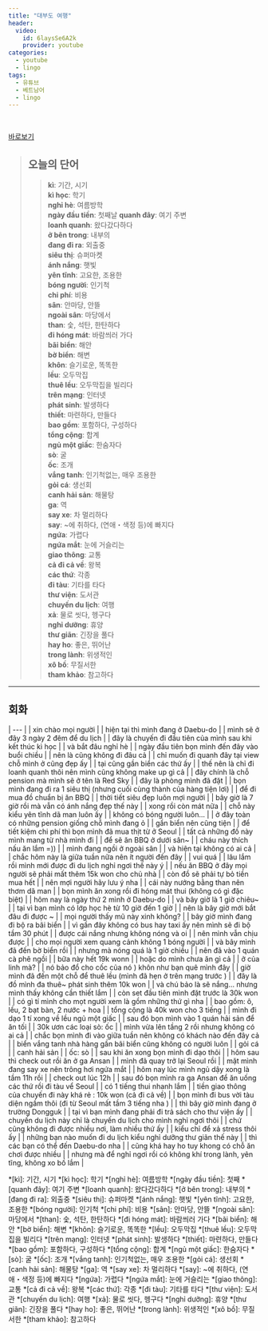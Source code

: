 ```yaml
---
title: "대부도 여행"
header:
  video:
    id: 6laysSe6A2k
    provider: youtube
categories:
  - youtube
  - lingo
tags:
  - 유튜브
  - 베트남어
  - lingo
---
```


<br>

[바로보기](https://www.youtube.com/watch?v=6laysSe6A2k)


> ## **오늘의 단어**
>> **kì**: 기간, 시기  
>> **kì học**: 학기  
>> **nghỉ hè**: 여름방학  
>> **ngày đầu tiền**: 첫째날 
>> **quanh đây**: 여기 주변  
>> **loanh quanh**: 왔다갔다하다  
>> **ở bên trong**: 내부의  
>> **đang đi ra**: 외출중  
>> **siêu thị**: 슈퍼마켓  
>> **ánh nắng**: 햇빛  
>> **yên tĩnh**: 고요한, 조용한  
>> **bóng người**: 인기척  
>> **chi phí**: 비용  
>> **sân**: 안마당, 안뜰  
>> **ngoài sân**: 마당에서  
>> **than**: 숯, 석탄, 한탄하다  
>> **đi hóng mát**: 바람씌러 가다  
>> **bãi biển**: 해안  
>> **bờ biển**: 해변  
>> **khôn**: 슬기로운, 똑똑한  
>> **lều**: 오두막집  
>> **thuê lều**: 오두막집을 빌리다  
>> **trên mạng**: 인터넷  
>> **phát sinh**: 발생하다  
>> **thiết**: 마련하다, 만들다  
>> **bao gồm**: 포함하다, 구성하다  
>> **tổng cộng**: 합계  
>> **ngủ một giấc**: 한숨자다  
>> **sò**: 굴  
>> **ốc**: 조개  
>> **vắng tanh**: 인기척없는, 매우 조용한  
>> **gỏi cá**: 생선회  
>> **canh hải sản**: 해물탕  
>> **ga**: 역  
>> **say xe**: 차 멀리하다  
>> **say**: ~에 취하다, (연애・색정 등)에 빠지다  
>> **ngứa**: 가렵다  
>> **ngứa mắt**: 눈에 거슬리는  
>> **giao thông**: 교통  
>> **cả đi cả về**: 왕복  
>> **các thứ**: 각종  
>> **đi tàu**: 기타를 타다  
>> **thư viện**: 도서관  
>> **chuyến du lịch**: 여행  
>> **xả**: 물로 씻다, 헹구다  
>> **nghỉ dưỡng**: 휴양  
>> **thư giãn**: 긴장을 풀다  
>> **hay ho**: 좋은, 뛰어난  
>> **trong lành**: 위생적인  
>> **xô bồ**: 무질서한  
>> **tham khảo**: 참고하다  
---

## 회화

| --- |
| xin chào mọi người |
| hiện tại thì mình đang ở Daebu-do |
| mình sẽ ở đây 3 ngày 2 đêm để du lịch |
| đây là chuyến đi đầu tiên của mình sau khi kết thúc kì học |
| và bắt đâu nghỉ hè |
| ngày đầu tiên bọn mình đến đây vào buổi chiều |
| nên là cũng không đi đâu cả |
| chỉ muốn đi quanh đây tại view chỗ mình ở cũng đẹp ấy |
| tại cũng gần biển các thứ ấy |
| thế nên là chỉ đi loanh quanh thôi nên mình cũng không make up gì 
cả |
| đây chính là chỗ pension mà mình sẽ ở tên là Red Sky |
| đây là phòng mình đã đặt |
| bọn mình đang đi ra 1 siêu thị (nhưng cuối cùng thành của hàng tiện lơi) |
| để đi mua đồ chuẩn bị ăn BBQ |
| thời tiết siêu đẹp luôn mợi người |
| bây giờ là 7 giờ rồi mà vẫn có ánh nắng đẹp thế này |
| xong rồi còn mát nữa |
| chỗ này kiểu yên tĩnh dã man luôn ấy |
| không có bóng người luôn... |
| ở đây toàn có những pension giống chỗ mình đang ỏ |
| gần biển nên cũng tiện |
| để tiết kiệm chi phí thì bọn mình đã mua thịt từ ở Seoul |
| tất cả những đồ này mình mang từ nhà mình đi |
| để sẽ ăn BBQ ở dưới sân~ |
| cháu này thích nấu ăn lắm =)) |
| mình đang ngồi ở ngoài sân |
| và hiện tại không có ai cả |
| chắc hôm này là giữa tuần nữa nên ít người đến đây |
| vui quá |
| lâu lắm rồi mình mới được đi du lịch nghỉ ngơi thế này ý |
| nếu ăn BBQ ở đây mọi người sẽ phải mất thêm 15k won cho chủ nhà |
| còn đồ sẽ phải tự bỏ tiền mua hết |
| nên mợi người hãy lưu ý nha |
| cái này nướng bằng than nên thơm dã man |
| bọn mình ăn xong rồi đi hóng mát thui (không có gì đặc biệt) |
| hôm nay là ngày thứ 2 mình ở Daebu-do |
| và bây giờ là 1 giờ chiêu~ |
| tại vì bạn mình có lớp học hè từ 10 giờ đến 1 giờ |
| nên là bây giờ mới bắt đâu đi được ~ |
| mọi người thấy mũ này xinh không? |
| bây giờ mình đang đi bộ ra bãi biển |
| vì gần đây không có bus hay taxi ấy nên mình sẽ đi bộ tầm 30 phút |
| được cái nắng nhưng không nóng và oi |
| nên mình vẫn chịu được |
| cho mọi người xem quang cảnh không 1 bóng người |
| và bây mình đã đến bờ biển rồi |
| nhưng mà nóng quá là 1 giờ chiều |
| nên đã vào 1 quán cà phê ngồi |
| bữa này hết 19k wonn |
| hoặc do mình chưa ăn gì cả |
| ở của linh mà? |
| nó bảo đổ cho cốc của nó ) khôn như bạn quê mình đây |
| giờ mình đã đến một chỗ để thuê lều (mình đã hẹn ở trên mạng trước ) |
| đây là đồ mình đa thuê~ phát sinh thêm 10k won |
| và chú bảo là sẽ nắng... nhưng mình thấy không cần thiết lắm |
| còn set đầu tiên mình đặt trước là 30k won |
| có gì tí mình cho mọt người xem là gồm những thứ gì nha |
| bao gồm: ô, lều, 2 bạt bàn, 2 nước + hoa |
| tổng cộng là 40k won cho 3 tiếng |
| mình đi dạo 1 tí xong về lều ngủ một giấc |
| sau đó bọn mình vào 1 quán hải sản để ăn tối |
| 30k ươn các loại sò: ốc |
| mình vừa lên tầng 2 rồi nhưng không có ai cả |
| chắc bọn mình đi vào giữa tuần nên không có khách nào đến đây cả |
| biển vắng tanh nhà hàng gần bãi biển cũng không có người luôn |
| gỏi cá |
| canh hải sản |
| ốc: sò |
| sau khi ăn xong bọn mình đi dạo thôi |
| hôm sau thì check out rồi ăn ở ga Ansan |
| mình đã quay trở lại Seoul rồi |
| mặt mình đang say xe nên trông hơi ngứa mắt |
| hôm nay lúc mình ngủ dậy xong là tầm 11h rồi |
| check out lúc 12h |
| sau đó bọn mình ra ga Ansan để ăn uống các thứ rồi đi tàu vể Seoul |
| có 1 tiếng thui nhanh lắm |
| tiền giao thông của chuyến đi này khá rẻ : 10k won (cả đi cả về) |
| bọn mình đi bus vời tàu diện ngầm thôi (đi từ Seoul mất tầm 3 tiếng nha ) |
| thì bây giờ mình đang ở trường Dongguk |
| tại vì bạn mình đang phải đi trả sách cho thư viện ấy |
| chuyến du lịch này chỉ là chuyến du lịch cho mình nghỉ ngơi thôi |
| chứ cũng không đi được nhiều nơi, làm nhiều thứ ấy |
| kiểu chỉ để xả stress thôi ấy |
| những bạn nào muốn đi du lịch kiểu nghỉ dưỡng thư giãn thế này |
| thì các bạn có thể đến Daebu-do nha |
| cũng khá hay ho tuy khong có chỗ ăn chơi được nhiều |
| nhưng mà để nghỉ ngơi rồi có không khí trong lành, yên tĩng, không xo bồ lắm |


*[kì]: 기간, 시기
*[kì học]: 학기
*[nghỉ hè]: 여름방학
*[ngày đầu tiền]: 첫째
*[quanh đây]: 여기 주변
*[loanh quanh]: 왔다갔다하다
*[ở bên trong]: 내부의
*[đang đi ra]: 외출중
*[siêu thị]: 슈퍼마켓
*[ánh nắng]: 햇빛
*[yên tĩnh]: 고요한, 조용한
*[bóng người]: 인기척
*[chi phí]: 비용
*[sân]: 안마당, 안뜰
*[ngoài sân]: 마당에서
*[than]: 숯, 석탄, 한탄하다
*[đi hóng mát]: 바람씌러 가다
*[bãi biển]: 해안
*[bờ biển]: 해변
*[khôn]: 슬기로운, 똑똑한
*[lều]: 오두막집
*[thuê lều]: 오두막집을 빌리다
*[trên mạng]: 인터넷
*[phát sinh]: 발생하다
*[thiết]: 마련하다, 만들다
*[bao gồm]: 포함하다, 구성하다
*[tổng cộng]: 합계
*[ngủ một giấc]: 한숨자다
*[sò]: 굴
*[ốc]: 조개
*[vắng tanh]: 인기척없는, 매우 조용한
*[gỏi cá]: 생선회
*[canh hải sản]: 해물탕
*[ga]: 역
*[say xe]: 차 멀리하다
*[say]: ~에 취하다, (연애・색정 등)에 빠지다
*[ngứa]: 가렵다
*[ngứa mắt]: 눈에 거슬리는
*[giao thông]: 교통
*[cả đi cả về]: 왕복
*[các thứ]: 각종
*[đi tàu]: 기타를 타다
*[thư viện]: 도서관
*[chuyến du lịch]: 여행
*[xả]: 물로 씻다, 헹구다
*[nghỉ dưỡng]: 휴양
*[thư giãn]: 긴장을 풀다
*[hay ho]: 좋은, 뛰어난
*[trong lành]: 위생적인
*[xô bồ]: 무질서한
*[tham khảo]: 참고하다